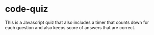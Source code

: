 # code-quiz
This is a Javascript quiz that also includes a timer that counts down for each question and also keeps score of answers that are correct.
